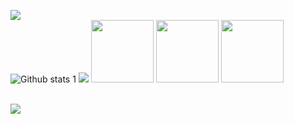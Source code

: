 ![](https://komarev.com/ghpvc/?username=cumacelal)
<br>
![Github stats 1](https://github-readme-stats.vercel.app/api?username=cumacelal&show_icons=true&theme=gradient) 
<img src="https://user-images.githubusercontent.com/73097560/115834477-dbab4500-a447-11eb-908a-139a6edaec5c.gif">
<img src="https://github.com/adityakamath16/adityakamath16/blob/master/images/tools/logo-stable.png" width="100" height="100">
<img src="https://github.com/adityakamath16/adityakamath16/blob/master/images/tools/1200px-Android_Studio_icon.svg.png" width="100" height="100">
<img src="https://www.pngall.com/wp-content/uploads/2016/05/PHP-Logo-Free-Download-PNG.png" width="100" height="100">

<br>
<img src="https://raw.githubusercontent.com/sagar-viradiya/sagar-viradiya/master/resources/banner.png">
 
 
